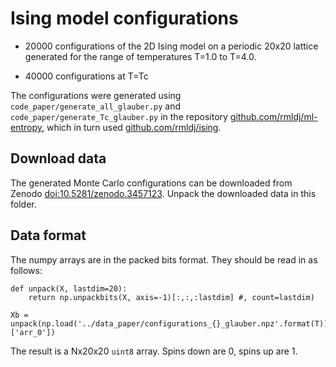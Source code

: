 # Ising model configurations

* 20000 configurations of the 2D Ising model on a periodic 20x20 lattice generated for the range of temperatures T=1.0 to T=4.0.

* 40000 configurations at T=Tc

The configurations were generated using `code_paper/generate_all_glauber.py` and `code_paper/generate_Tc_glauber.py` in the repository [github.com/rmldj/ml-entropy](https://github.com/rmldj/ml-entropy), which in turn used [github.com/rmldj/ising](https://github.com/rmldj/ising).

## Download data

The generated Monte Carlo configurations can be downloaded from Zenodo [doi:10.5281/zenodo.3457123](https://doi.org/10.5281/zenodo.3457123).
Unpack the downloaded data in this folder.


## Data format

The numpy arrays are in the packed bits format. They should be read in as follows:
```
def unpack(X, lastdim=20):
    return np.unpackbits(X, axis=-1)[:,:,:lastdim] #, count=lastdim)

Xb = unpack(np.load('../data_paper/configurations_{}_glauber.npz'.format(T))['arr_0'])
```

The result is a Nx20x20 `uint8` array. Spins down are 0, spins up are 1. 





